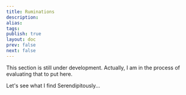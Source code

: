 ```yaml
---
title: Ruminations
description: 
alias: 
tags: 
publish: true
layout: doc
prev: false
next: false
---
```


This section is still under development. Actually, I am in the process of evaluating that to put here.

Let's see what I find Serendipitously... 
